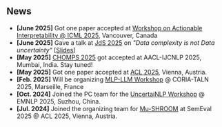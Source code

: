 ## News

<ul>
<li><strong>[June 2025]</strong> Got one paper accepted at <a href="https://actionable-interpretability.github.io/">Workshop on Actionable Interpretability @ ICML 2025</a>, Vancouver, Canada</li>
<li><strong>[June 2025]</strong> Gave a talk at <a href="https://jds2025.sciencesconf.org/">JdS 2025</a> on <i>"Data complexity is not Data uncertainty"</i> [<a href="/assets/files/jds_talk_2025_amasi.pdf">Slides</a>]</li>
<li><strong>[May 2025]</strong> <a href="https://chomps2025.github.io/">CHOMPS 2025</a> got accepted at AACL-IJCNLP 2025, Mumbai, India. Stay tuned!</li>
<li><strong>[May 2025]</strong> Got one paper accepted at <a href="https://2025.aclweb.org/">ACL 2025</a>, Vienna, Austria.</li>
<li><strong>[Feb. 2025]</strong> Will be organizing <a href="https://atilf-umr7118.github.io/MLPLLM2025/">MLP-LLM Workshop</a> @ CORIA-TALN 2025, Marseille, France</li>
<li><strong>[Oct. 2024]</strong> Joined the PC team for the <a href="https://uncertainlp.github.io/">UncertaiNLP Workshop</a> @ EMNLP 2025, Suzhou, China.</li>
<li><strong>[Jul. 2024]</strong> Joined the organizing team for <a href="https://helsinki-nlp.github.io/shroom/">Mu-SHROOM</a> at SemEval 2025 @ ACL 2025, Vienna, Austria.</li>
</ul>
